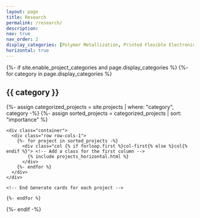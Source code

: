 ```yaml
---
layout: page
title: Research
permalink: /research/
description: 
nav: true
nav_order: 2
display_categories: [Polymer Metallization, Printed Flexible Electronics, Energy Devices, Spray Modeling, Deneme]
horizontal: true
---
```


<style>
  /* Custom CSS to adjust the width of the first column */
  .col-first {
    width: 20%; /* Adjust the width as needed */
  }

  /* CSS for other columns (optional) */
  .col {
    width: 30%; /* Adjust the width for other columns */
  }
</style>

<!-- pages/projects.md -->
<div class="projects">
  {%- if site.enable_project_categories and page.display_categories %}
    <!-- Display categorized projects -->
    {%- for category in page.display_categories %}
    <h2 class="category">{{ category }}</h2>
    {%- assign categorized_projects = site.projects | where: "category", category -%}
    {%- assign sorted_projects = categorized_projects | sort: "importance" %}
    <!-- Generate cards for each project -->
    
    <div class="container">
      <div class="row row-cols-1">
        {%- for project in sorted_projects -%}
          <div class="col {% if forloop.first %}col-first{% else %}col{% endif %}"> <!-- Add a class for the first column -->
            {% include projects_horizontal.html %}
          </div>
        {%- endfor %}
      </div>
    </div>
    
    <!-- End Generate cards for each project -->
    
    {%- endfor %}
  {%- endif -%}
</div>